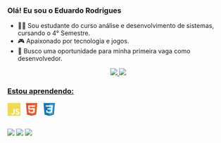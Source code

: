 ### Olá! Eu sou o Eduardo Rodrigues


- 🧑‍💻 Sou estudante do curso análise e desenvolvimento de sistemas, cursando o 4° Semestre.
- 🎮 Apaixonado por tecnologia e jogos.
- 🤗 Busco uma oportunidade para minha primeira vaga como desenvolvedor.
<div align="center">
  <a href="https://github.com/eduardorodri">
  <img height="180em" src="https://github-readme-stats.vercel.app/api?username=eduardorodri&show_icons=true&theme=midnight-purple&include_all_commits=true&count_private=true"/>
  <img height="180em" src="https://github-readme-stats.vercel.app/api/top-langs/?username=eduardorodri&layout=compact&langs_count=7&theme=midnight-purple"/>
</div>

### Estou aprendendo:
<style>
    .icon-container {
      display: flex;
    }
    .icon {
      margin-right: 10px; /* Adicione margem entre os ícones se desejar */
    }
  </style>
  
<div class="icon-container">
  <img class="icon" align="center" alt="Js" height="30" width="30" src="https://raw.githubusercontent.com/devicons/devicon/master/icons/javascript/javascript-plain.svg">
  <img class="icon" align="center" alt="HTML" height="30" width="30" src="https://raw.githubusercontent.com/devicons/devicon/master/icons/html5/html5-original.svg">
  <img class="icon" align="center" alt="CSS" height="30" width="30" src="https://raw.githubusercontent.com/devicons/devicon/master/icons/css3/css3-original.svg">
</div>

 ##
 
 <div> 
  <a href="https://www.instagram.com/eduardorodr_/" target="_blank"><img src="https://img.shields.io/badge/-Instagram-%23E4405F?style=for-the-badge&logo=instagram&logoColor=white" target="_blank"></a>
  <a href = "mailto:eduardo-94rodrigues@outlook.com"><img src="https://img.shields.io/badge/-Email-%23333?style=for-the-badge&logo=gmail&logoColor=white" target="_blank"></a>
  <a href="https://www.linkedin.com/in/eduardo-rodrigues-19ba7b234/" target="_blank"><img src="https://img.shields.io/badge/-LinkedIn-%230077B5?style=for-the-badge&logo=linkedin&logoColor=white" target="_blank"></a> 
</div>


